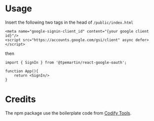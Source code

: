 # Usage

Insert the following two tags in the head of `/public/index.html`

```
<meta name="google-signin-client_id" content="{your google client id}"/>
<script src="https://accounts.google.com/gsi/client" async defer></script>
```

then 
```
import { SignIn } from '@tpemartin/react-google-oauth';

function App(){
    return <SignIn/>
}
```

# Credits
The npm package use the boilerplate code from [Codify Tools](https://www.codifytools.com/blog/react-npm-package).

